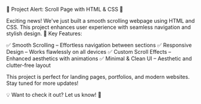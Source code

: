 📢 Project Alert: Scroll Page with HTML & CSS 🚀

Exciting news! We've just built a smooth scrolling webpage using HTML and CSS. This project enhances user experience with seamless navigation and stylish design.
🔹 Key Features:

✅ Smooth Scrolling – Effortless navigation between sections
✅ Responsive Design – Works flawlessly on all devices
✅ Custom Scroll Effects – Enhanced aesthetics with animations
✅ Minimal & Clean UI – Aesthetic and clutter-free layout

This project is perfect for landing pages, portfolios, and modern websites. Stay tuned for more updates!

💡 Want to check it out? Let us know! 🚀
